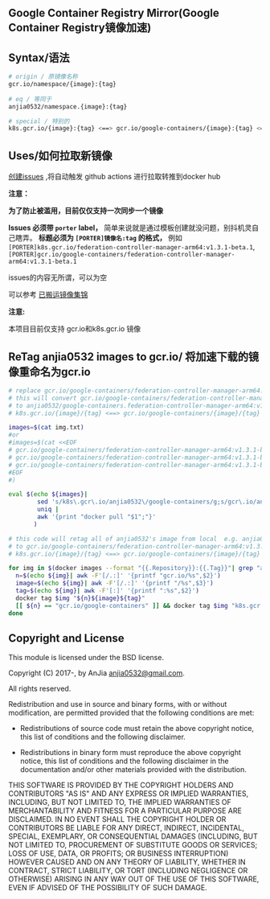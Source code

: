 Google Container Registry Mirror(Google Container Registry镜像加速)
-------

Syntax/语法
-------

```bash
# origin / 原镜像名称
gcr.io/namespace/{image}:{tag}
 
# eq / 等同于
anjia0532/namespace.{image}:{tag}

# special / 特别的
k8s.gcr.io/{image}:{tag} <==> gcr.io/google-containers/{image}:{tag} <==> anjia0532/google-containers.{image}:{tag}
```

Uses/如何拉取新镜像
-------
[创建issues](https://github.com/anjia0532/gcr.io_mirror/issues/new?assignees=&labels=porter&template=gcr-io_porter.md&title=%5BPORTER%5D) ,将自动触发 github actions 进行拉取转推到docker hub

**注意：**

**为了防止被滥用，目前仅仅支持一次同步一个镜像**

**Issues 必须带 `porter` label，** 简单来说就是通过模板创建就没问题，别抖机灵自己瞎弄。
**标题必须为 `[PORTER]镜像名:tag` 的格式，** 例如`[PORTER]k8s.gcr.io/federation-controller-manager-arm64:v1.3.1-beta.1`,`[PORTER]gcr.io/google-containers/federation-controller-manager-arm64:v1.3.1-beta.1`

issues的内容无所谓，可以为空

可以参考 [已搬运镜像集锦](https://github.com/anjia0532/gcr.io_mirror/issues?q=is%3Aissue+label%3Aporter+)

**注意:**

本项目目前仅支持 gcr.io和k8s.gcr.io 镜像

ReTag anjia0532 images to gcr.io/ 将加速下载的镜像重命名为gcr.io
-------

```bash
# replace gcr.io/google-containers/federation-controller-manager-arm64:v1.3.1-beta.1 to real image
# this will convert gcr.io/google-containers/federation-controller-manager-arm64:v1.3.1-beta.1 
# to anjia0532/google-containers.federation-controller-manager-arm64:v1.3.1-beta.1 and pull it
# k8s.gcr.io/{image}/{tag} <==> gcr.io/google-containers/{image}/{tag} <==> anjia0532/google-containers.{image}/{tag}

images=$(cat img.txt)
#or 
#images=$(cat <<EOF
# gcr.io/google-containers/federation-controller-manager-arm64:v1.3.1-beta.1
# gcr.io/google-containers/federation-controller-manager-arm64:v1.3.1-beta.1
# gcr.io/google-containers/federation-controller-manager-arm64:v1.3.1-beta.1
#EOF
#)

eval $(echo ${images}|
        sed 's/k8s\.gcr\.io/anjia0532\/google-containers/g;s/gcr\.io/anjia0532/g;s/\//\./g;s/ /\n/g;s/anjia0532\./anjia0532\//g' |
        uniq |
        awk '{print "docker pull "$1";"}'
       )

# this code will retag all of anjia0532's image from local  e.g. anjia0532/google-containers.federation-controller-manager-arm64:v1.3.1-beta.1 
# to gcr.io/google-containers/federation-controller-manager-arm64:v1.3.1-beta.1
# k8s.gcr.io/{image}/{tag} <==> gcr.io/google-containers/{image}/{tag} <==> anjia0532/google-containers.{image}/{tag}

for img in $(docker images --format "{{.Repository}}:{{.Tag}}"| grep "anjia0532"); do
  n=$(echo ${img}| awk -F'[/.:]' '{printf "gcr.io/%s",$2}')
  image=$(echo ${img}| awk -F'[/.:]' '{printf "/%s",$3}')
  tag=$(echo ${img}| awk -F'[:]' '{printf ":%s",$2}')
  docker tag $img "${n}${image}${tag}"
  [[ ${n} == "gcr.io/google-containers" ]] && docker tag $img "k8s.gcr.io${image}${tag}"
done
```

Copyright and License
---

This module is licensed under the BSD license.

Copyright (C) 2017-, by AnJia <anjia0532@gmail.com>.

All rights reserved.

Redistribution and use in source and binary forms, with or without modification, are permitted provided that the following conditions are met:

* Redistributions of source code must retain the above copyright notice, this list of conditions and the following disclaimer.

* Redistributions in binary form must reproduce the above copyright notice, this list of conditions and the following disclaimer in the documentation and/or other materials provided with the distribution.

THIS SOFTWARE IS PROVIDED BY THE COPYRIGHT HOLDERS AND CONTRIBUTORS "AS IS" AND ANY EXPRESS OR IMPLIED WARRANTIES, INCLUDING, BUT NOT LIMITED TO, THE IMPLIED WARRANTIES OF MERCHANTABILITY AND FITNESS FOR A PARTICULAR PURPOSE ARE DISCLAIMED. IN NO EVENT SHALL THE COPYRIGHT HOLDER OR CONTRIBUTORS BE LIABLE FOR ANY DIRECT, INDIRECT, INCIDENTAL, SPECIAL, EXEMPLARY, OR CONSEQUENTIAL DAMAGES (INCLUDING, BUT NOT LIMITED TO, PROCUREMENT OF SUBSTITUTE GOODS OR SERVICES; LOSS OF USE, DATA, OR PROFITS; OR BUSINESS INTERRUPTION) HOWEVER CAUSED AND ON ANY THEORY OF LIABILITY, WHETHER IN CONTRACT, STRICT LIABILITY, OR TORT (INCLUDING NEGLIGENCE OR OTHERWISE) ARISING IN ANY WAY OUT OF THE USE OF THIS SOFTWARE, EVEN IF ADVISED OF THE POSSIBILITY OF SUCH DAMAGE.
